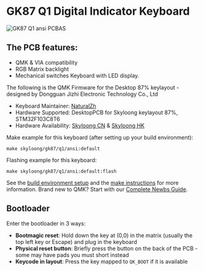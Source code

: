 # GK87 Q1 Digital Indicator Keyboard

![GK87 Q1 ansi PCBAS](https://i.imgur.com/ckupRBG.jpeg)

## The PCB features:
* QMK & VIA compatibility
* RGB Matrix backlight
* Mechanical switches Keyboard with LED display.


The following is the QMK Firmware for the Desktop 87% keylayout -  designed by Dongguan Jizhi Electronic Technology Co., Ltd

* Keyboard Maintainer: [NaturalZh](https://github.com/NaturalZh)
* Hardware Supported: DesktopPCB for Skyloong keylayout 87%, STM32F103C8T6
* Hardware Availability: [Skyloong CN](http://www.skyloong.com.cn) & [Skyloong HK](https://skyloongtech.com/product-category/keyboards/qmkvia-keyboard/)

Make example for this keyboard (after setting up your build environment):

    make skyloong/gk87/q1/ansi:default

Flashing example for this keyboard:

    make skyloong/gk87/q1/ansi:default:flash

See the [build environment setup](https://docs.qmk.fm/#/getting_started_build_tools) and the [make instructions](https://docs.qmk.fm/#/getting_started_make_guide) for more information. Brand new to QMK? Start with our [Complete Newbs Guide](https://docs.qmk.fm/#/newbs).

## Bootloader

Enter the bootloader in 3 ways:

* **Bootmagic reset**: Hold down the key at (0,0) in the matrix (usually the top left key or Escape) and plug in the keyboard
* **Physical reset button**: Briefly press the button on the back of the PCB - some may have pads you must short instead
* **Keycode in layout**: Press the key mapped to `QK_BOOT` if it is available
